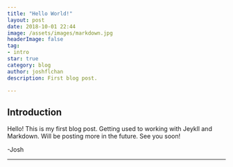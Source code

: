 ```yaml
---
title: "Hello World!"
layout: post
date: 2018-10-01 22:44
image: /assets/images/markdown.jpg
headerImage: false
tag:
- intro
star: true
category: blog
author: joshflchan
description: First blog post.

---
```


## Introduction

Hello! This is my first blog post. Getting used to working with Jeykll and Markdown. Will be posting more in the future.
See you soon! 

-Josh

---
